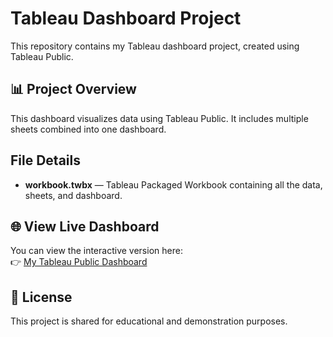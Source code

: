 # Tableau Dashboard Project

This repository contains my Tableau dashboard project, created using Tableau Public.

## 📊 Project Overview
This dashboard visualizes data using Tableau Public. It includes multiple sheets combined into one dashboard.

## File Details
- **workbook.twbx** — Tableau Packaged Workbook containing all the data, sheets, and dashboard.

## 🌐 View Live Dashboard
You can view the interactive version here:  
👉 [My Tableau Public Dashboard](https://public.tableau.com/app/profile/prateek.kumar4029/viz/complete_british_airways_reviews_DA/Dashboard1)
## 📄 License
This project is shared for educational and demonstration purposes.
